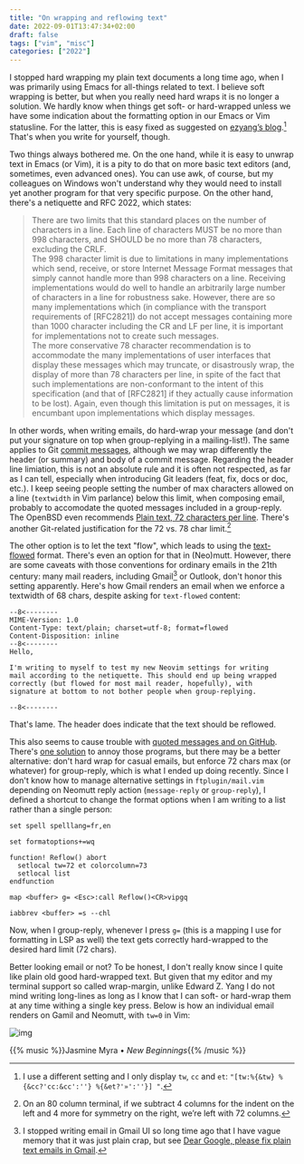 ```yaml
---
title: "On wrapping and reflowing text"
date: 2022-09-01T13:47:34+02:00
draft: false
tags: ["vim", "misc"]
categories: ["2022"]
---
```


I stopped hard wrapping my plain text documents a long time ago, when I was primarily using Emacs for all-things related to text. I believe soft wrapping is better, but when you really need hard wraps it is no longer a solution. We hardly know when things get soft- or hard-wrapped unless we have some indication about the formatting option in our Emacs or Vim statusline. For the latter, this is easy fixed as suggested on [ezyang’s blog].[^1] That's when you write for yourself, though.

Two things always bothered me. On the one hand, while it is easy to unwrap text in Emacs (or Vim), it is a pity to do that on more basic text editors (and, sometimes, even advanced ones). You can use awk, of course, but my colleagues on Windows won't understand why they would need to install yet another program for that very specific purpose. On the other hand, there's a netiquette and RFC 2022, which states:

> There are two limits that this standard places on the number of characters in a line. Each line of characters MUST be no more than 998 characters, and SHOULD be no more than 78 characters, excluding the CRLF.<br>
> The 998 character limit is due to limitations in many implementations which send, receive, or store Internet Message Format messages that simply cannot handle more than 998 characters on a line. Receiving implementations would do well to handle an arbitrarily large number of characters in a line for robustness sake. However, there are so many implementations which (in compliance with the transport requirements of [RFC2821]) do not accept messages containing more than 1000 character including the CR and LF per line, it is important for implementations not to create such messages.<br>
> The more conservative 78 character recommendation is to accommodate the many implementations of user interfaces that display these messages which may truncate, or disastrously wrap, the display of more than 78 characters per line, in spite of the fact that such implementations are non-conformant to the intent of this specification (and that of [RFC2821] if they actually cause information to be lost). Again, even though this limitation is put on messages, it is encumbant upon implementations which display messages.<br>

In other words, when writing emails, do hard-wrap your message (and don't put your signature on top when group-replying in a mailing-list!). The same applies to Git [commit messages], although we may wrap differently the header (or summary) and body of a commit message. Regarding the header line limiation, this is not an absolute rule and it is often not respected, as far as I can tell, especially when introducing Git leaders (feat, fix, docs or doc, etc.). I keep seeing people setting the number of max characters allowed on a line (`textwidth` in Vim parlance) below this limit, when composing email, probably to accomodate the quoted messages included in a group-reply. The OpenBSD even recommends [Plain text, 72 characters per line]. There's another Git-related justification for the 72 vs. 78 char limit.[^2]

The other option is to let the text "flow", which leads to using the [text-flowed] format. There's even an option for that in (Neo)mutt. However, there are some caveats with those conventions for ordinary emails in the 21th century: many mail readers, including Gmail[^3] or Outlook, don't honor this setting apparently. Here's how Gmail renders an email when we enforce a textwidth of 68 chars, despite asking for `text-flowed` content:

```
--8<--------
MIME-Version: 1.0
Content-Type: text/plain; charset=utf-8; format=flowed
Content-Disposition: inline
--8<--------
Hello,

I'm writing to myself to test my new Neovim settings for writing
mail according to the netiquette. This should end up being wrapped
correctly (but flowed for most mail reader, hopefully), with
signature at bottom to not bother people when group-replying.

--8<--------
```

That's lame. The header does indicate that the text should be reflowed.

This also seems to cause trouble with [quoted messages and on GitHub]. There's [one solution] to annoy those programs, but there may be a better alternative: don't hard wrap for casual emails, but enforce 72 chars max (or whatever) for group-reply, which is what I ended up doing recently. Since I don't know how to manage alternative settings in `ftplugin/mail.vim` depending on Neomutt reply action (`message-reply` or `group-reply`), I defined a shortcut to change the format options when I am writing to a list rather than a single person:

```vim
set spell spelllang=fr,en

set formatoptions+=wq

function! Reflow() abort
  setlocal tw=72 et colorcolumn=73
  setlocal list
endfunction

map <buffer> g= <Esc>:call Reflow()<CR>vipgq

iabbrev <buffer> =s --chl
```

Now, when I group-reply, whenever I press `g=` (this is a mapping I use for formatting in LSP as well) the text gets correctly hard-wrapped to the desired hard limit (72 chars).

Better looking email or not? To be honest, I don't really know since I quite like plain old good hard-wrapped text. But given that my editor and my terminal support so called wrap-margin, unlike Edward Z. Yang I do not mind writing long-lines as long as I know that I can soft- or hard-wrap them at any time withing a single key press. Below is how an individual email renders on Gamil and Neomutt, with `tw=0` in Vim:

![img](/img/2022-09-01-15-11-05.png)

{{% music %}}Jasmine Myra • _New Beginnings_{{% /music %}}

[^1]: I use a different setting and I only display `tw`, `cc` and `et`: `"[tw:%{&tw} %{&cc?'cc:&cc':''} %{&et?'»':''}] "`.
[^2]: On an 80 column terminal, if we subtract 4 columns for the indent on the left and 4 more for symmetry on the right, we’re left with 72 columns.
[^3]: I stopped writing email in Gmail UI so long time ago that I have vague memory that it was just plain crap, but see [Dear Google, please fix plain text emails in Gmail].

[ezyang’s blog]: http://blog.ezyang.com/2010/03/vim-textwidth/
[commit messages]: https://tbaggery.com/2008/04/19/a-note-about-git-commit-messages.html
[plain text, 72 characters per line]: https://www.openbsd.org/mail.html
[dear google, please fix plain text emails in gmail]: https://mathiasbynens.be/notes/gmail-plain-text
[quoted messages and on github]: https://nullprogram.com/blog/2017/06/15/
[text-flowed]: https://brianbuccola.com/line-breaks-in-mutt-and-vim/
[one solution]: https://vxlabs.com/2019/08/25/format-flowed-with-long-lines/
